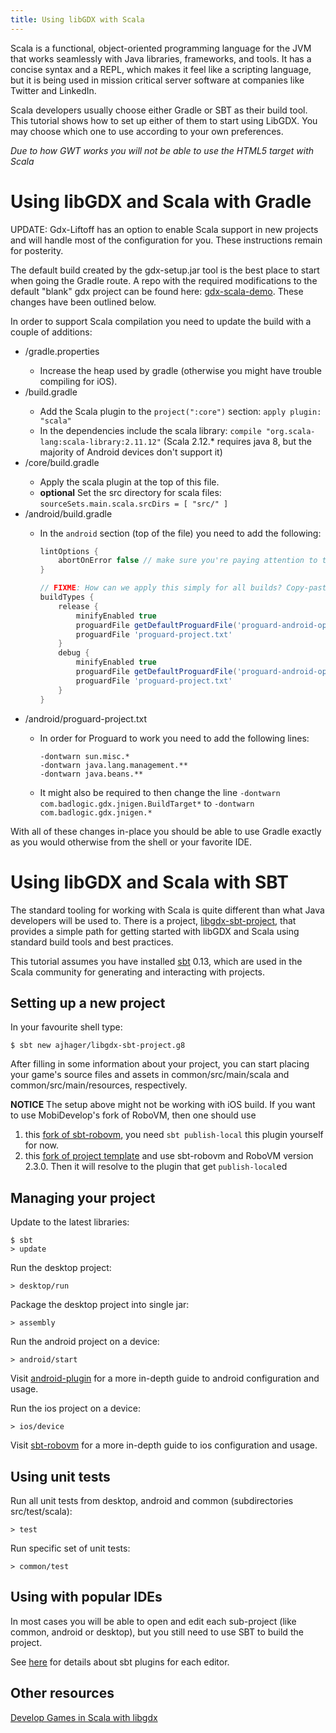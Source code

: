 ```yaml
---
title: Using libGDX with Scala
---
```


Scala is a functional, object-oriented programming language for the JVM that works seamlessly with Java libraries, frameworks, and tools. It has a concise syntax and a REPL, which makes it feel like a scripting language, but it is being used in mission critical server software at companies like Twitter and LinkedIn.

Scala developers usually choose either Gradle or SBT as their build tool. This tutorial shows how to set up either of them to start using LibGDX. You may choose which one to use according to your own preferences.

*Due to how GWT works you will not be able to use the HTML5 target with Scala*

# Using libGDX and Scala with Gradle

UPDATE: Gdx-Liftoff has an option to enable Scala support in new projects and will handle most of the configuration for you. These instructions remain for posterity.

The default build created by the gdx-setup.jar tool is the best place to start when going the Gradle route. A repo with the required modifications to the default "blank" gdx project can be found here: [gdx-scala-demo](https://github.com/LOFI/gdx-scala-demo). These changes have been outlined below.

In order to support Scala compilation you need to update the build with a couple of additions:

- <root>/gradle.properties
    - Increase the heap used by gradle (otherwise you might have trouble compiling for iOS).
- <root>/build.gradle
    - Add the Scala plugin to the `project(":core")` section: `apply plugin: "scala"`
    - In the dependencies include the scala library: `compile "org.scala-lang:scala-library:2.11.12"` (Scala 2.12.* requires java 8, but the majority of Android devices don't support it)
- <root>/core/build.gradle
    - Apply the scala plugin at the top of this file.
    - **optional** Set the src directory for scala files: `sourceSets.main.scala.srcDirs = [ "src/" ]`
- <root>/android/build.gradle
    - In the `android` section (top of the file) you need to add the following:
      ```gradle
      lintOptions {
          abortOnError false // make sure you're paying attention to the linter output!
      }

      // FIXME: How can we apply this simply for all builds? Copy-pasta makes me sad.
      buildTypes {
          release {
              minifyEnabled true
              proguardFile getDefaultProguardFile('proguard-android-optimize.txt')
              proguardFile 'proguard-project.txt'
          }
          debug {
              minifyEnabled true
              proguardFile getDefaultProguardFile('proguard-android-optimize.txt')
              proguardFile 'proguard-project.txt'
          }
      }
      ```
- <root>/android/proguard-project.txt
    - In order for Proguard to work you need to add the following lines:

      ```
      -dontwarn sun.misc.*
      -dontwarn java.lang.management.**
      -dontwarn java.beans.**
      ```
    - It might also be required to then change the line `-dontwarn com.badlogic.gdx.jnigen.BuildTarget*` to `-dontwarn com.badlogic.gdx.jnigen.*`

With all of these changes in-place you should be able to use Gradle exactly as you would otherwise from the shell or your favorite IDE.

# Using libGDX and Scala with SBT

The standard tooling for working with Scala is quite different than what Java developers will be used to. There is a project, [libgdx-sbt-project](https://github.com/ajhager/libgdx-sbt-project.g8), that provides a simple path for getting started with libGDX and Scala using standard build tools and best practices.

This tutorial assumes you have installed [sbt](https://github.com/sbt/sbt) 0.13, which are used in the Scala community for generating and interacting with projects.

## Setting up a new project

In your favourite shell type:

    $ sbt new ajhager/libgdx-sbt-project.g8

After filling in some information about your project, you can start placing your game's source files and assets in common/src/main/scala and common/src/main/resources, respectively.

**NOTICE** The setup above might not be working with iOS build. If you want to use MobiDevelop's fork of RoboVM, then one should use

1. this [fork of sbt-robovm](https://github.com/molikto/sbt-robovm), you need `sbt publish-local` this plugin yourself for now.
2. this [fork of project template](https://github.com/Darkyenus/libgdx-sbt-project.g8) and use sbt-robovm and RoboVM version 2.3.0. Then it will resolve to the plugin that get `publish-local`ed

 

## Managing your project

Update to the latest libraries:

    $ sbt
    > update 

Run the desktop project:

    > desktop/run

Package the desktop project into single jar:

    > assembly

Run the android project on a device:
  
    > android/start

Visit [android-plugin](https://github.com/jberkel/android-plugin) for a more in-depth guide to android configuration and usage.

Run the ios project on a device:

    > ios/device

Visit [sbt-robovm](https://github.com/ajhager/sbt-robovm) for a more in-depth guide to ios configuration and usage.

## Using unit tests

Run all unit tests from desktop, android and common (subdirectories src/test/scala):

    > test

Run specific set of unit tests:

    > common/test

## Using with popular IDEs

In most cases you will be able to open and edit each sub-project (like common, android or desktop), but you still need to use SBT to build the project.

See [here](https://github.com/ajhager/libgdx-sbt-project.g8/wiki/IDE-Plugins) for details about sbt plugins for each editor.

## Other resources
[Develop Games in Scala with libgdx](https://web.archive.org/web/20140401024419/http://raintomorrow.cc/post/70000607238/develop-games-in-scala-with-libgdx-getting-started)
